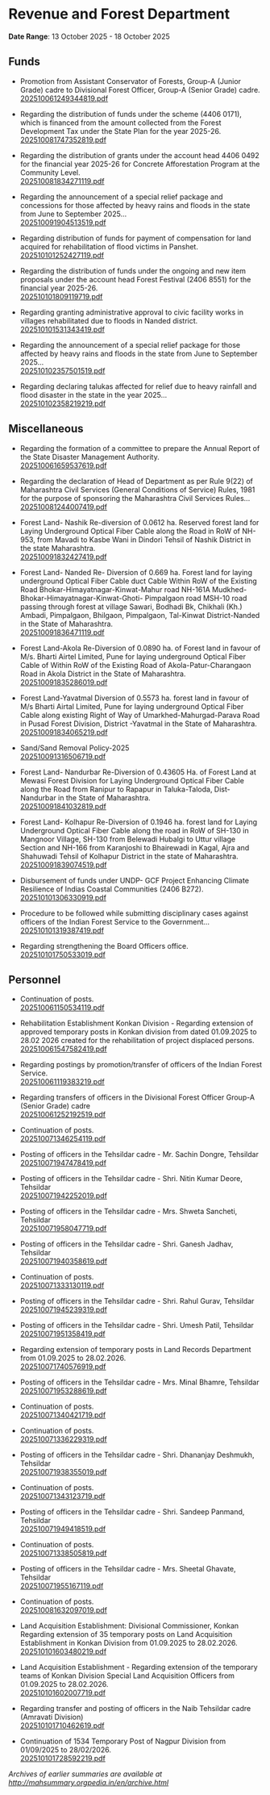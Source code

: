 # Revenue and Forest Department

**Date Range**: 13 October 2025 - 18 October 2025


## Funds
- Promotion from Assistant Conservator of Forests, Group-A (Junior Grade) cadre to Divisional Forest Officer, Group-A (Senior Grade) cadre.\
  [202510061249344819.pdf](https://gr.maharashtra.gov.in/Site/Upload/Government%20Resolutions/English/202510061249344819.pdf)

- Regarding the distribution of funds under the scheme (4406 0171), which is financed from the amount collected from the Forest Development Tax under the State Plan for the year 2025-26.\
  [202510081747352819.pdf](https://gr.maharashtra.gov.in/Site/Upload/Government%20Resolutions/English/202510081747352819.pdf)

- Regarding the distribution of grants under the account head 4406 0492 for the financial year 2025-26 for Concrete Afforestation Program at the Community Level.\
  [202510081834271119.pdf](https://gr.maharashtra.gov.in/Site/Upload/Government%20Resolutions/English/202510081834271119.pdf)

- Regarding the announcement of a special relief package and concessions for those affected by heavy rains and floods in the state from June to September 2025...\
  [202510091904513519.pdf](https://gr.maharashtra.gov.in/Site/Upload/Government%20Resolutions/English/202510091904513519.pdf)

- Regarding distribution of funds for payment of compensation for land acquired for rehabilitation of flood victims in Panshet.\
  [202510101252427119.pdf](https://gr.maharashtra.gov.in/Site/Upload/Government%20Resolutions/English/202510101252427119.pdf)

- Regarding the distribution of funds under the ongoing and new item proposals under the account head Forest Festival (2406 8551) for the financial year 2025-26.\
  [202510101809119719.pdf](https://gr.maharashtra.gov.in/Site/Upload/Government%20Resolutions/English/202510101809119719.pdf)

- Regarding granting administrative approval to civic facility works in villages rehabilitated due to floods in Nanded district.\
  [202510101531343419.pdf](https://gr.maharashtra.gov.in/Site/Upload/Government%20Resolutions/English/202510101531343419.pdf)

- Regarding the announcement of a special relief package for those affected by heavy rains and floods in the state from June to September 2025...\
  [202510102357501519.pdf](https://gr.maharashtra.gov.in/Site/Upload/Government%20Resolutions/English/202510102357501519.pdf)

- Regarding declaring talukas affected for relief due to heavy rainfall and flood disaster in the state in the year 2025...\
  [202510102358219219.pdf](https://gr.maharashtra.gov.in/Site/Upload/Government%20Resolutions/English/202510102358219219.pdf)

## Miscellaneous
- Regarding the formation of a committee to prepare the Annual Report of the State Disaster Management Authority.\
  [202510061659537619.pdf](https://gr.maharashtra.gov.in/Site/Upload/Government%20Resolutions/English/202510061659537619.pdf)

- Regarding the declaration of Head of Department as per Rule 9(22) of Maharashtra Civil Services (General Conditions of Service) Rules, 1981 for the purpose of sponsoring the Maharashtra Civil Services Rules...\
  [202510081244007419.pdf](https://gr.maharashtra.gov.in/Site/Upload/Government%20Resolutions/English/202510081244007419.pdf)

- Forest Land- Nashik Re-diversion of 0.0612 ha. Reserved forest land for Laying Underground Optical Fiber Cable along the Road in RoW of NH-953, from Mavadi to Kasbe Wani in Dindori Tehsil  of Nashik District in the state Maharashtra.\
  [202510091832427419.pdf](https://gr.maharashtra.gov.in/Site/Upload/Government%20Resolutions/English/202510091832427419.pdf)

- Forest Land- Nanded Re- Diversion of 0.669 ha. Forest land for laying underground Optical Fiber Cable duct  Cable Within RoW of the Existing Road Bhokar-Himayatnagar-Kinwat-Mahur road NH-161A  Mudkhed-Bhokar-Himayatnagar-Kinwat-Ghoti-  Pimpalgaon road MSH-10 road passing through forest at village Sawari, Bodhadi Bk, Chikhali (Kh.) Ambadi, Pimpalgaon, Bhilgaon, Pimpalgaon, Tal-Kinwat District-Nanded in the State of Maharashtra.\
  [202510091836471119.pdf](https://gr.maharashtra.gov.in/Site/Upload/Government%20Resolutions/English/202510091836471119.pdf)

- Forest Land-Akola Re-Diversion of 0.0890 ha. of Forest land in favour of M/s. Bharti Airtel Limited, Pune for laying underground Optical Fiber Cable of Within RoW of the Existing Road of Akola-Patur-Charangaon  Road in Akola District in the State of Maharashtra.\
  [202510091835286019.pdf](https://gr.maharashtra.gov.in/Site/Upload/Government%20Resolutions/English/202510091835286019.pdf)

- Forest Land-Yavatmal Diversion of 0.5573 ha. forest land in favour of M/s Bharti Airtal Limited, Pune for laying underground Optical Fiber Cable along existing Right of Way of Umarkhed-Mahurgad-Parava Road in Pusad Forest Division, District -Yavatmal in the State of Maharashtra.\
  [202510091834065219.pdf](https://gr.maharashtra.gov.in/Site/Upload/Government%20Resolutions/English/202510091834065219.pdf)

- Sand/Sand Removal Policy-2025\
  [202510091316506719.pdf](https://gr.maharashtra.gov.in/Site/Upload/Government%20Resolutions/English/202510091316506719.pdf)

- Forest Land- Nandurbar Re-Diversion of 0.43605 Ha. of Forest Land at Mewasi Forest Division for Laying Underground Optical Fiber Cable along the Road from Ranipur to Rapapur in Taluka-Taloda, Dist-Nandurbar in the State of Maharashtra.\
  [202510091841032819.pdf](https://gr.maharashtra.gov.in/Site/Upload/Government%20Resolutions/English/202510091841032819.pdf)

- Forest Land- Kolhapur Re-Diversion of 0.1946 ha. forest land for Laying Underground Optical Fiber Cable along the road in RoW of SH-130 in Mangnoor Village, SH-130 from Belewadi Hubalgi to Uttur village Section and  NH-166 from Karanjoshi to Bhairewadi in Kagal, Ajra and Shahuwadi Tehsil of Kolhapur District in the state of Maharashtra.\
  [202510091839074519.pdf](https://gr.maharashtra.gov.in/Site/Upload/Government%20Resolutions/English/202510091839074519.pdf)

- Disbursement of funds under UNDP- GCF Project Enhancing Climate Resilience of Indias Coastal Communities (2406 B272).\
  [202510101306330919.pdf](https://gr.maharashtra.gov.in/Site/Upload/Government%20Resolutions/English/202510101306330919.pdf)

- Procedure to be followed while submitting disciplinary cases against officers of the Indian Forest Service to the Government...\
  [202510101319387419.pdf](https://gr.maharashtra.gov.in/Site/Upload/Government%20Resolutions/English/202510101319387419.pdf)

- Regarding strengthening the Board Officers office.\
  [202510101750533019.pdf](https://gr.maharashtra.gov.in/Site/Upload/Government%20Resolutions/English/202510101750533019.pdf)

## Personnel
- Continuation of posts.\
  [202510061150534119.pdf](https://gr.maharashtra.gov.in/Site/Upload/Government%20Resolutions/English/202510061150534119.pdf)

- Rehabilitation Establishment Konkan Division - Regarding extension of approved temporary posts in Konkan division from dated 01.09.2025 to 28.02 2026 created for the rehabilitation of project displaced persons.\
  [202510061547582419.pdf](https://gr.maharashtra.gov.in/Site/Upload/Government%20Resolutions/English/202510061547582419.pdf)

- Regarding postings by promotion/transfer of officers of the Indian Forest Service.\
  [202510061119383219.pdf](https://gr.maharashtra.gov.in/Site/Upload/Government%20Resolutions/English/202510061119383219.pdf)

- Regarding transfers of officers in the Divisional Forest Officer Group-A (Senior Grade) cadre\
  [202510061252192519.pdf](https://gr.maharashtra.gov.in/Site/Upload/Government%20Resolutions/English/202510061252192519.pdf)

- Continuation of posts.\
  [202510071346254119.pdf](https://gr.maharashtra.gov.in/Site/Upload/Government%20Resolutions/English/202510071346254119.pdf)

- Posting of officers in the Tehsildar cadre - Mr. Sachin Dongre, Tehsildar\
  [202510071947478419.pdf](https://gr.maharashtra.gov.in/Site/Upload/Government%20Resolutions/English/202510071947478419.pdf)

- Posting of officers in the Tehsildar cadre - Shri. Nitin Kumar Deore, Tehsildar\
  [202510071942252019.pdf](https://gr.maharashtra.gov.in/Site/Upload/Government%20Resolutions/English/202510071942252019.pdf)

- Posting of officers in the Tehsildar cadre - Mrs. Shweta Sancheti, Tehsildar\
  [202510071958047719.pdf](https://gr.maharashtra.gov.in/Site/Upload/Government%20Resolutions/English/202510071958047719.pdf)

- Posting of officers in the Tehsildar cadre - Shri. Ganesh Jadhav, Tehsildar\
  [202510071940358619.pdf](https://gr.maharashtra.gov.in/Site/Upload/Government%20Resolutions/English/202510071940358619.pdf)

- Continuation of posts.\
  [202510071333130119.pdf](https://gr.maharashtra.gov.in/Site/Upload/Government%20Resolutions/English/202510071333130119.pdf)

- Posting of officers in the Tehsildar cadre - Shri. Rahul Gurav, Tehsildar\
  [202510071945239319.pdf](https://gr.maharashtra.gov.in/Site/Upload/Government%20Resolutions/English/202510071945239319.pdf)

- Posting of officers in the Tehsildar cadre - Shri. Umesh Patil, Tehsildar\
  [202510071951358419.pdf](https://gr.maharashtra.gov.in/Site/Upload/Government%20Resolutions/English/202510071951358419.pdf)

- Regarding extension of temporary posts in Land Records Department  from 01.09.2025 to 28.02.2026.\
  [202510071740576919.pdf](https://gr.maharashtra.gov.in/Site/Upload/Government%20Resolutions/English/202510071740576919.pdf)

- Posting of officers in the Tehsildar cadre - Mrs. Minal Bhamre, Tehsildar\
  [202510071953288619.pdf](https://gr.maharashtra.gov.in/Site/Upload/Government%20Resolutions/English/202510071953288619.pdf)

- Continuation of posts.\
  [202510071340421719.pdf](https://gr.maharashtra.gov.in/Site/Upload/Government%20Resolutions/English/202510071340421719.pdf)

- Continuation of posts.\
  [202510071336229319.pdf](https://gr.maharashtra.gov.in/Site/Upload/Government%20Resolutions/English/202510071336229319.pdf)

- Posting of officers in the Tehsildar cadre - Shri. Dhananjay Deshmukh, Tehsildar\
  [202510071938355019.pdf](https://gr.maharashtra.gov.in/Site/Upload/Government%20Resolutions/English/202510071938355019.pdf)

- Continuation of posts.\
  [202510071343123719.pdf](https://gr.maharashtra.gov.in/Site/Upload/Government%20Resolutions/English/202510071343123719.pdf)

- Posting of officers in the Tehsildar cadre - Shri. Sandeep Panmand, Tehsildar\
  [202510071949418519.pdf](https://gr.maharashtra.gov.in/Site/Upload/Government%20Resolutions/English/202510071949418519.pdf)

- Continuation of posts.\
  [202510071338505819.pdf](https://gr.maharashtra.gov.in/Site/Upload/Government%20Resolutions/English/202510071338505819.pdf)

- Posting of officers in the Tehsildar cadre - Mrs. Sheetal Ghavate, Tehsildar\
  [202510071955167119.pdf](https://gr.maharashtra.gov.in/Site/Upload/Government%20Resolutions/English/202510071955167119.pdf)

- Continuation of posts.\
  [202510081632097019.pdf](https://gr.maharashtra.gov.in/Site/Upload/Government%20Resolutions/English/202510081632097019.pdf)

- Land Acquisition Establishment: Divisional Commissioner, Konkan Regarding extension of 35 temporary posts on Land Acquisition Establishment in Konkan Division from 01.09.2025 to 28.02.2026.\
  [202510101603480219.pdf](https://gr.maharashtra.gov.in/Site/Upload/Government%20Resolutions/English/202510101603480219.pdf)

- Land Acquisition Establishment - Regarding extension of the temporary teams of Konkan Division Special Land Acquisition Officers from 01.09.2025 to 28.02.2026.\
  [202510101602007719.pdf](https://gr.maharashtra.gov.in/Site/Upload/Government%20Resolutions/English/202510101602007719.pdf)

- Regarding transfer and posting of officers in the Naib Tehsildar cadre (Amravati Division)\
  [202510101710462619.pdf](https://gr.maharashtra.gov.in/Site/Upload/Government%20Resolutions/English/202510101710462619.pdf)

- Continuation of 1534 Temporary Post of Nagpur  Division from 01/09/2025  to 28/02/2026.\
  [202510101728592219.pdf](https://gr.maharashtra.gov.in/Site/Upload/Government%20Resolutions/English/202510101728592219.pdf)


*Archives of earlier summaries are available at http://mahsummary.orgpedia.in/en/archive.html*